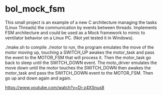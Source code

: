 # bol_mock_fsm
This small project is an example of a new C architecture managing the tasks (Linux Threads) the communication by events between threads. Implements FSM architecture and could be used as a Mock framework to mimic to ventilator behavior on a Linux PC. (Not yet tested it in Windows).

./make.sh
to compile
./motor
to run, the program emulates the move of the motor moving up, touching a SWITCH_UP awakes the motor_task and pass the event to the MOTOR_FSM that will process it. Then the motor_task go back to sleep until the SWITCH_DOWN event.
The moto_driver emulates the move down until the motor touches the SWITCH_DOWN then awakes the motor_task and pass the SWITCH_DOWN event to the MOTOR_FSM. Then go up and down again and again. 

https://www.youtube.com/watch?v=Di-z4XSnus8
